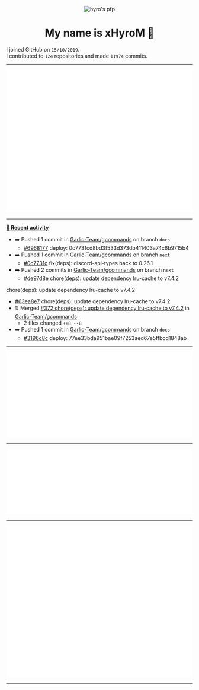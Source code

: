 <p align="center">
    <img src="https://avatars.githubusercontent.com/u/56601352" width="192" alt="hyro's pfp" />
    <h1 align="center">My name is xHyroM 👋</h1>
</p>

I joined GitHub on `15/10/2019`.  
I contributed to `124` repositories and made `11974` commits.  

___

<img src="https://github.com/xHyroM/xHyroM/blob/master/.cache/base.svg">

___

**[📰 Recent activity](https://github.com/xHyroM)**
* ➡️ Pushed 1 commit in [Garlic-Team/gcommands](https://github.com/Garlic-Team/gcommands) on branch `docs`
  * [#6968177](https://github.com/Garlic-Team/gcommands/commit/6968177) deploy: 0c7731cd8bd3f533d373db411403a74c6b9715b4
* ➡️ Pushed 1 commit in [Garlic-Team/gcommands](https://github.com/Garlic-Team/gcommands) on branch `next`
  * [#0c7731c](https://github.com/Garlic-Team/gcommands/commit/0c7731c) fix(deps): discord-api-types back to 0.26.1
* ➡️ Pushed 2 commits in [Garlic-Team/gcommands](https://github.com/Garlic-Team/gcommands) on branch `next`
  * [#de97d8e](https://github.com/Garlic-Team/gcommands/commit/de97d8e) chore(deps): update dependency lru-cache to v7.4.2

chore(deps): update dependency lru-cache to v7.4.2
  * [#63ea8e7](https://github.com/Garlic-Team/gcommands/commit/63ea8e7) chore(deps): update dependency lru-cache to v7.4.2
* 🔃 Merged [#372 chore(deps): update dependency lru-cache to v7.4.2](https://github.com/Garlic-Team/gcommands/pull/372) in [Garlic-Team/gcommands](https://github.com/Garlic-Team/gcommands)
  * 2 files changed `++8 --8`
* ➡️ Pushed 1 commit in [Garlic-Team/gcommands](https://github.com/Garlic-Team/gcommands) on branch `docs`
  * [#3196c8c](https://github.com/Garlic-Team/gcommands/commit/3196c8c) deploy: 77ee33bda951bae09f7253aed67e5ffbcd1848ab


___

<img src="https://github.com/xHyroM/xHyroM/blob/master/.cache/isocalendar.svg">

___

<img src="https://github.com/xHyroM/xHyroM/blob/master/.cache/languages.svg">

___

<img src="https://github.com/xHyroM/xHyroM/blob/master/.cache/achievements.svg">

___
